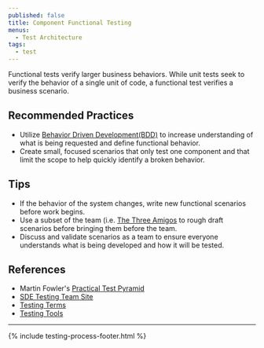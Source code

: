 ```yaml
---
published: false
title: Component Functional Testing
menus:
  - Test Architecture
tags:
  - test
---
```


Functional tests verify larger business behaviors. While unit tests seek to verify the behavior of a single unit of code, a
functional test verifies a business scenario.

## Recommended Practices

- Utilize [Behavior Driven
  Development(BDD)](../work-decomposition/behavior-driven-development.html) to
  increase understanding of what is being requested and define functional behavior.
- Create small, focused scenarios that only test one component and that limit the scope to help quickly identify a broken behavior.

## Tips

- If the behavior of the system changes, write new functional scenarios before work begins.
- Use a subset of the team (i.e. [The Three Amigos](https://www.agilealliance.org/glossary/three-amigos/) to rough draft scenarios before bringing them before the team.
- Discuss and validate scenarios as a team to ensure everyone understands what is being developed and how it will be tested.

## References

- Martin Fowler's [Practical Test Pyramid](https://martinfowler.com/articles/practical-test-pyramid.html)
- [SDE Testing Team Site](http://testing.walmart.com/index.html)
- [Testing Terms](http://testing.walmart.com/testsolutions/testing-practices/testing-terms.html)
- [Testing Tools](http://testing.walmart.com/testsolutions/tools/index.html)

---

{% include testing-process-footer.html %}
